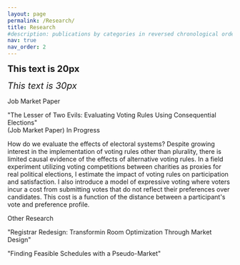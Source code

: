 ```yaml
---
layout: page
permalink: /Research/
title: Research
#description: publications by categories in reversed chronological order. generated by jekyll-scholar.
nav: true
nav_order: 2
---
```


<!-- _pages/publications.md -->

<span style="font-size:20px;">**This text is 20px**</span>

<span style="font-size:20px;">*This text is 30px*</span>

Job Market Paper

"The Lesser of Two Evils: Evaluating Voting Rules Using Consequential Elections"  
(Job Market Paper) In Progress

How do we evaluate the effects of electoral systems? Despite growing interest in the implementation of voting rules other than plurality, there is limited causal evidence of the effects of alternative voting rules. In a field experiment utilizing voting competitions between charities as proxies for real political elections, I estimate the impact of voting rules on participation and satisfaction. I also introduce a model of expressive voting where voters incur a cost from submitting votes that do not reflect their preferences over candidates. This cost is a function of the distance between a participant's vote and preference profile.

Other Research

"Registrar Redesign: Transformin Room Optimization Through Market Design"

"Finding Feasible Schedules with a Pseudo-Market"


